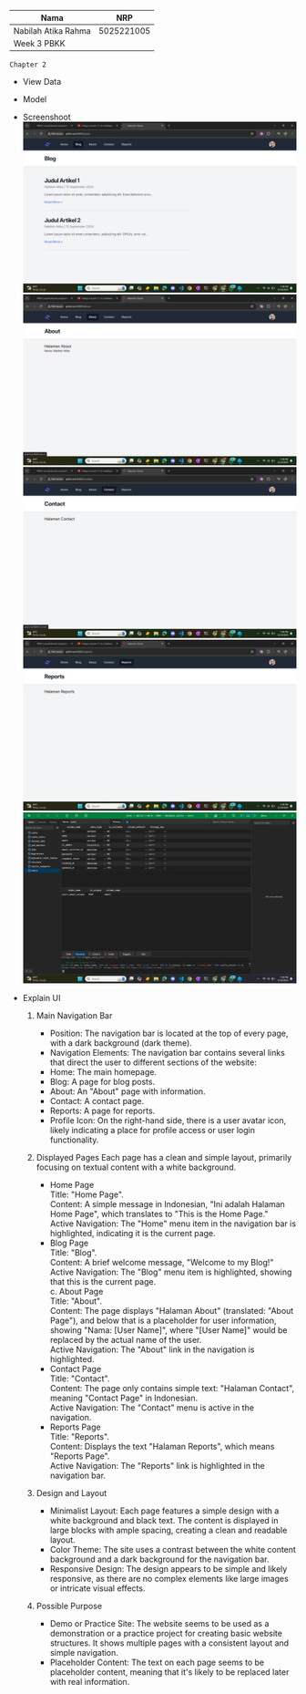 | Nama | NRP |
| --- |---|
| Nabilah Atika Rahma | 5025221005 |
| Week 3 PBKK |


`Chapter 2`

- View Data
- Model

- Screenshoot 
    ![Alt text](./image1.png)
    ![Alt text](./image2.png)
    ![Alt text](./image3.png)
    ![Alt text](./image4.png)
    ![Alt text](./image5.png)

- Explain UI

    1. Main Navigation Bar <br>
        - Position: The navigation bar is located at the top of every page, with a dark background (dark theme).<br>
        - Navigation Elements: The navigation bar contains several links that direct the user to different sections of the website:<br>
        - Home: The main homepage.<br>
        - Blog: A page for blog posts.<br>
        - About: An "About" page with information.<br>
        - Contact: A contact page.<br>
        - Reports: A page for reports.<br>
        - Profile Icon: On the right-hand side, there is a user avatar icon, likely indicating a place for profile access or user login functionality.<br>
    2. Displayed Pages
    Each page has a clean and simple layout, primarily focusing on textual content with a white background.

        - Home Page <br>
            Title: "Home Page".<br>
            Content: A simple message in Indonesian, "Ini adalah Halaman Home Page", which translates to "This is the Home Page."<br>
            Active Navigation: The "Home" menu item in the navigation bar is highlighted, indicating it is the current page.<br>
        - Blog Page <br>
            Title: "Blog".<br>
            Content: A brief welcome message, "Welcome to my Blog!"<br>
            Active Navigation: The "Blog" menu item is highlighted, showing that this is the current page.<br>
        c. About Page<br>
            Title: "About".<br>
            Content: The page displays "Halaman About" (translated: "About Page"), and below that is a placeholder for user information, showing "Nama: [User Name]", where "[User Name]" would be replaced by the actual name of the user.<br>
            Active Navigation: The "About" link in the navigation is highlighted.<br>
        - Contact Page<br>
            Title: "Contact".<br>
            Content: The page only contains simple text: "Halaman Contact", meaning "Contact Page" in Indonesian.<br>
            Active Navigation: The "Contact" menu is active in the navigation.<br>
        - Reports Page<br>
            Title: "Reports".<br>
            Content: Displays the text "Halaman Reports", which means "Reports Page".<br>
            Active Navigation: The "Reports" link is highlighted in the navigation bar.<br>

    3. Design and Layout<br>
        - Minimalist Layout: Each page features a simple design with a white background and black text. The content is displayed in large blocks with ample spacing, creating a clean and readable layout.<br>
        - Color Theme: The site uses a contrast between the white content background and a dark background for the navigation bar.<br>
        - Responsive Design: The design appears to be simple and likely responsive, as there are no complex elements like large images or intricate visual effects.<br>
    4. Possible Purpose<br>
        - Demo or Practice Site: The website seems to be used as a demonstration or a practice project for creating basic website structures. It shows multiple pages with a consistent layout and simple navigation.<br>
        - Placeholder Content: The text on each page seems to be placeholder content, meaning that it's likely to be replaced later with real information.<br>

